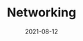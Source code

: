 ---
title: Networking
date: 2021-08-12
layout: post
active: journal
header-img: "img/postcover/post02.jpg"
categories: [operation system]
---
